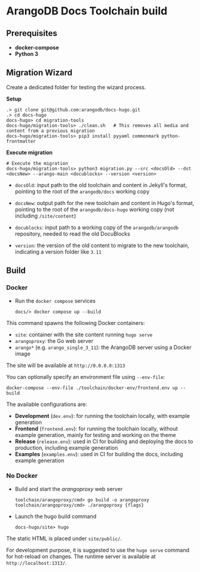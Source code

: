 # ArangoDB Docs Toolchain build

## Prerequisites

- **docker-compose**
- **Python 3**

## Migration Wizard

Create a dedicated folder for testing the wizard process.

**Setup**

```shell
.> git clone git@github.com:arangodb/docs-hugo.git
.> cd docs-hugo
docs-hugo> cd migration-tools
docs-hugo/migration-tools> ./clean.sh   # This removes all media and content from a previous migration
docs-hugo/migration-tools> pip3 install pyyaml commonmark python-frontmatter
```

**Execute migration**

```shell
# Execute the migration
docs-hugo/migration-tools> python3 migration.py --src <docsOld> --dst <docsNew> --arango-main <docublocks> --version <version>
```

- `docsOld`: input path to the old toolchain and content in Jekyll's format,
  pointing to the root of the `arangodb/docs` working copy

- `docsNew`: output path for the new toolchain and content in Hugo's format,
  pointing to the root of the `arangodb/docs-hugo` working copy
  (not including `/site/content`)

- `docublocks`: input path to a working copy of the `arangodb/arangodb`
  repository, needed to read the old DocuBlocks

- `version`: the version of the old content to migrate to the new toolchain,
  indicating a version folder like `3.11`

## Build

### Docker

- Run the `docker compose` services

  ```shell
  docs/> docker compose up --build
  ```

This command spawns the following Docker containers:

- `site`: container with the site content running `hugo serve`
- `arangoproxy`: the Go web server
- `arango*` (e.g. `arango_single_3_11`): the ArangoDB server using a Docker image

The site will be available at `http://0.0.0.0:1313`

You can optionally specify an environment file using `--env-file`:

```shell
docker-compose --env-file ./toolchain/docker-env/frontend.env up --build
```

The available configurations are:

- **Development** (`dev.env`):
  for running the toolchain locally, with example generation
- **Frontend** (`frontend.env`):
  for running the toolchain locally, without example generation,
  mainly for testing and working on the theme
- **Release** (`release.env`):
  used in CI for building and deploying the docs to production,
  including example generation
- **Examples** (`examples.env`):
  used in CI for building the docs, including example generation

### No Docker

- Build and start the _arangoproxy_ web server

  ```shell
  toolchain/arangoproxy/cmd> go build -o arangoproxy
  toolchain/arangoproxy/cmd> ./arangoproxy {flags}
  ```
- Launch the hugo build command

  ```shell
  docs-hugo/site> hugo
  ```

The static HTML is placed under `site/public/`.

For development purpose, it is suggested to use the `hugo serve` command for
hot-reload on changes. The runtime server is available at `http://localhost:1313/`.
